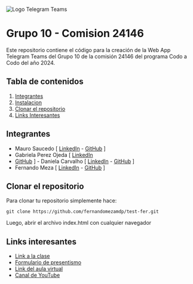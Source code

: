 
![Logo Telegram Teams](./static/img/imagotipo.png)

# Grupo 10 - Comision 24146

Este repositorio contiene el código para la creación de la Web App 
Telegram Teams del Grupo 10 de la comisión 24146 del programa Codo a 
Codo del año 2024.


## Tabla de contenidos

1. [Integrantes](#integrantes)
2. [Instalacion](#instalacion)
3. [Clonar el repositorio](#clonar-el-repositorio)
4. [Links Interesantes](#links-interesantes)


## Integrantes

- Mauro Saucedo [ 
[LinkedIn](https://www.linkedin.com/in/mauro-saucedo-degrafica/) - 
[GitHub](https://github.com/saucem/) ]
- Gabriela Perez Ojeda [ 
[LinkedIn](https://www.linkedin.com/in/gabriela-andreina-p%C3%A9rez-ojeda-16b775124) 
- [GitHub](https://github.com/Gaposubero) ] - Daniela Carvalho [ 
[LinkedIn]() - [GitHub]() ]
- Fernando Meza [
[LinkedIn](https://www.linkedin.com/in/fernando-meza-mdp/) -
[GitHub](https://github.com/fernandomezamdp/) ]


## Clonar el repositorio

Para clonar tu repositorio simplemente hace:

```git clone https://github.com/fernandomezamdp/test-fer.git```

Luego, abrir el archivo index.html con cualquier navegador


## Links interesantes

- [Link a la clase](https://meet.google.com/sim-peao-mjb)
- [Formulario de 
presentismo](https://docs.google.com/forms/d/e/1FAIpQLSdlSskPmR0ISGjQ5KX2dk88iN3rzAX-vuw7ZhmEzHx783-t1A/viewform?usp=sf_link)
- [Link del aula 
virtual](https://aulasvirtuales.bue.edu.ar/login/index.php)
- [Canal de 
YouTube](https://www.youtube.com/playlist?list=PL3jC5zn-KQJYxexHkSfU3GKeYbpkOIQlb)



